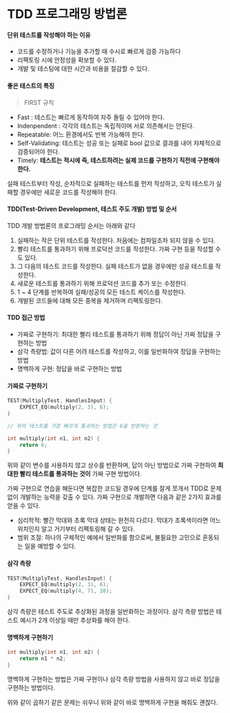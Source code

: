# TDD 프로그래밍 방법론



#### 단위 테스트를 작성해야 하는 이유

+ 코드를 수정하거나 기능을 추가할 때 수시로 빠르게 검증 가능하다
+ 리팩토링 시에 안정성을 확보할 수 있다.
+ 개발 및 테스팅에 대한 시간과 비용을 절감할 수 있다. 



#### 좋은 테스트의 특징

> FIRST 규칙

+ Fast : 테스트는 빠르게 동작하여 자주 돌릴 수 있어야 한다.
+ Indenpendent : 각각의 테스트는 독립적이며 서로 의존해서는 안된다.
+ Repeatable: 어느 환경에서도 반복 가능해야 한다.
+ Self-Validating: 테스트는 성공 또는 실패로 bool 값으로 결과를 내어 자체적으로 검증되어야 한다.
+ Timely: **테스트는 적시에 즉, 테스트하려는 실제 코드를 구현하기 직전에 구현해야 한다.**

실패 테스트부터 작성, 순차적으로 실패하는 테스트를 먼저 작성하고, 오직 테스트가 실패할 경우에만 새로운 코드를 작성해야 한다.



#### TDD(Test-Driven Development, 테스트 주도 개발) 방법 및 순서

TDD 개발 방법론의 프로그래밍 순서는 아래와 같다

1. 실패하는 작은 단위 테스트를 작성한다. 처음에는 컴파일조차 되지 않을 수 있다.
2. 빨리 테스트를 통과하기 위해 프로덕션 코드를 작성한다. 가짜 구현 등을 작성할 수도 있다.
3. 그 다음의 테스트 코드를 작성한다. 실패 테스트가 없을 경우에만 성공 테스트를 작성한다.
4. 새로운 테스트를 통과하기 위해 프로덕션 코드를 추가 또는 수정한다.
5. 1 ~ 4 단계를 반복하여 실패/성공의 모든 테스트 케이스를 작성한다.
6. 개발된 코드들에 대해 모든 중복을 제거하며 리펙토링한다.



#### TDD 접근 방법

+ 가짜로 구현하기: 최대한 빨리 테스트를 통과하기 위해 정답이 아닌 가짜 정답을 구현하는 방법
+ 삼각 측량법: 값이 다른 어려 테스트를 작성하고, 이를 일반화하여 정답을 구현하는 방법
+ 명백하게 구현: 정답을 바로 구현하는 방법



#### 가짜로 구현하기

```c++
TEST(MultiplyTest, HandlesInput) {
    EXPECT_EQ(multiply(2, 3), 6);
}

// 위의 테스트를 가장 빠르게 통과하는 방법은 6을 반환하는 것

int multiply(int n1, int n2) {
	return 6;
}
```

위와 같이 변수를 사용하지 않고 상수를 반환하며, 답이 아닌 방법으로 가짜 구현하여 **최대한 빨리 테스트를 통과하는 것이** 가짜 구현 방법이다.

가짜 구현으로 연습을 해둔다면 복잡한 코드일 경우에 단계를 잘게 쪼개서 TDD로 문제없이 개발하는 능력을 갖출 수 있다. 가짜 구현으로 개발하면 다음과 같은 2가지 효과를 얻을 수 있다.

+ 심리학적: 빨간 막대와 초록 막대 상태는 완전히 다르다. 막대가 초록색이라면 어느 위치인지 알고 거기부터 리팩토링해 갈 수 있다.
+ 범위 조절: 하나의 구체적인 예에서 일반화를 함으로써, 불필요한 고민으로 혼동되는 일을 예방할 수 있다.



#### 삼각 측량

```cpp
TEST(MultiplyTest, HandlesInput) {
    EXPECT_EQ(multiply(2, 3), 6);
    EXPECT_EQ(multiply(4, 7), 28);
}
```

삼각 측량은 테스트 주도로 추상화된 과정을 일반화하는 과정이다. 삼각 측량 방법은 테스트 예시가 2개 이상일 때만 추상화를 해야 한다.



#### 명백하게 구현하기 

```c++
int multiply(int n1, int n2) {
	return n1 * n2;
}
```

명백하게 구현하는 방법은 가짜 구현이나 삼각 측량 방법을 사용하지 않고 바로 정답을 구현하는 방법이다.

위와 같이 곱하기 같은 문제는 쉬우니 위와 같이 바로 명백하게 구현을 해줘도 괜찮다.

